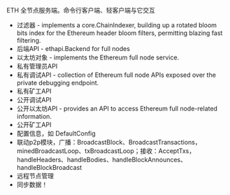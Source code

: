 ETH 全节点服务端。命令行客户端、轻客户端与它交互

* 过滤器 - implements a core.ChainIndexer, building up a rotated bloom bits index for the Ethereum header bloom filters, permitting blazing fast filtering.
* 后端API - ethapi.Backend for full nodes
* 以太坊对象 - implements the Ethereum full node service.
* 私有管理员API
* 私有调试API - collection of Ethereum full node APIs exposed over the private debugging endpoint.
* 私有矿工API
* 公开调试API
* 公开以太坊API - provides an API to access Ethereum full node-related information.
* 公开矿工API
* 配置信息，如 DefaultConfig
* 联动p2p模块，广播：BroadcastBlock、BroadcastTransactions，minedBroadcastLoop、txBroadcastLoop；接收：AcceptTxs，handleHeaders、handleBodies、handleBlockAnnounces、handleBlockBroadcast
* 远程节点管理
* 同步数据！



